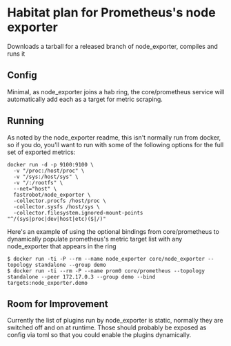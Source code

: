 Habitat plan for Prometheus's node exporter
======

Downloads a tarball for a released branch of node_exporter, compiles and runs it

Config
---
 
Minimal, as node_exporter joins a hab ring, the core/prometheus service will
automatically add each as a target for metric scraping.

Running
---

As noted by the node_exporter readme, this isn't normally run from
docker, so if you do, you'll want to run with some of the following options
for the full set of exported metrics:

```
docker run -d -p 9100:9100 \
  -v "/proc:/host/proc" \
  -v "/sys:/host/sys" \
  -v "/:/rootfs" \
  --net="host" \
  fastrobot/node_exporter \
  -collector.procfs /host/proc \
  -collector.sysfs /host/sys \
  -collector.filesystem.ignored-mount-points "^/(sys|proc|dev|host|etc)($|/)"
```

Here's an example of using the optional bindings from core/prometheus to 
dynamically populate prometheus's metric target list with any node_exporter
that appears in the ring

```
$ docker run -ti -P --rm --name node_exporter core/node_exporter --topology standalone --group demo
$ docker run -ti --rm -P --name prom0 core/prometheus --topology standalone --peer 172.17.0.3 --group demo --bind targets:node_exporter.demo
```

Room for Improvement
---

Currently the list of plugins run by node_exporter is static, normally they
are switched off and on at runtime. Those should probably be exposed as 
config via toml so that you could enable the plugins dynamically.
